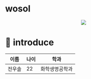 # wosol
<div align=center>
	<img src="https://capsule-render.vercel.app/api?type=Shark&color=FFC0CB"&height=300&section=header&text=성밍쟁%20깃허브&fontSize=60&fontColor=FACD87&rotate=15&fontAlign=70" />	
</div>


# 🐰 introduce
|이름|나이|학과|
|------|---|-----|
|전우솔|22|화학생명공학과|
</div>
<br>
<div align="center">
